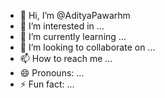 - 👋 Hi, I’m @AdityaPawarhm
- 👀 I’m interested in ...
- 🌱 I’m currently learning ...
- 💞️ I’m looking to collaborate on ...
- 📫 How to reach me ...
- 😄 Pronouns: ...
- ⚡ Fun fact: ...

<!---
AdityaPawarhm/AdityaPawarhm is a ✨ special ✨ repository because its `README.md` (this file) appears on your GitHub profile.
You can click the Preview link to take a look at your changes.
--->
